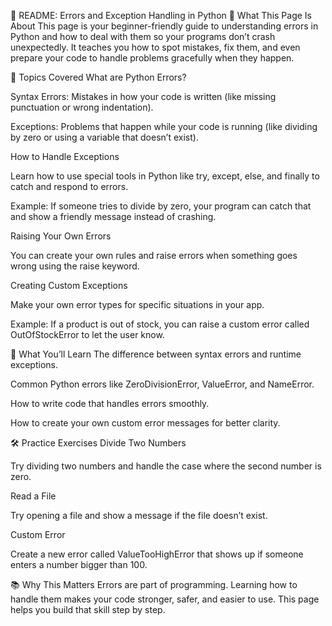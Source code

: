 📘 README: Errors and Exception Handling in Python
🧠 What This Page Is About
This page is your beginner-friendly guide to understanding errors in Python and how to deal with them so your programs don’t crash unexpectedly. It teaches you how to spot mistakes, fix them, and even prepare your code to handle problems gracefully when they happen.

🧩 Topics Covered
What are Python Errors?

Syntax Errors: Mistakes in how your code is written (like missing punctuation or wrong indentation).

Exceptions: Problems that happen while your code is running (like dividing by zero or using a variable that doesn’t exist).

How to Handle Exceptions

Learn how to use special tools in Python like try, except, else, and finally to catch and respond to errors.

Example: If someone tries to divide by zero, your program can catch that and show a friendly message instead of crashing.

Raising Your Own Errors

You can create your own rules and raise errors when something goes wrong using the raise keyword.

Creating Custom Exceptions

Make your own error types for specific situations in your app.

Example: If a product is out of stock, you can raise a custom error called OutOfStockError to let the user know.

🎯 What You’ll Learn
The difference between syntax errors and runtime exceptions.

Common Python errors like ZeroDivisionError, ValueError, and NameError.

How to write code that handles errors smoothly.

How to create your own custom error messages for better clarity.

🛠 Practice Exercises
Divide Two Numbers

Try dividing two numbers and handle the case where the second number is zero.

Read a File

Try opening a file and show a message if the file doesn’t exist.

Custom Error

Create a new error called ValueTooHighError that shows up if someone enters a number bigger than 100.

📚 Why This Matters
Errors are part of programming. Learning how to handle them makes your code stronger, safer, and easier to use. This page helps you build that skill step by step.